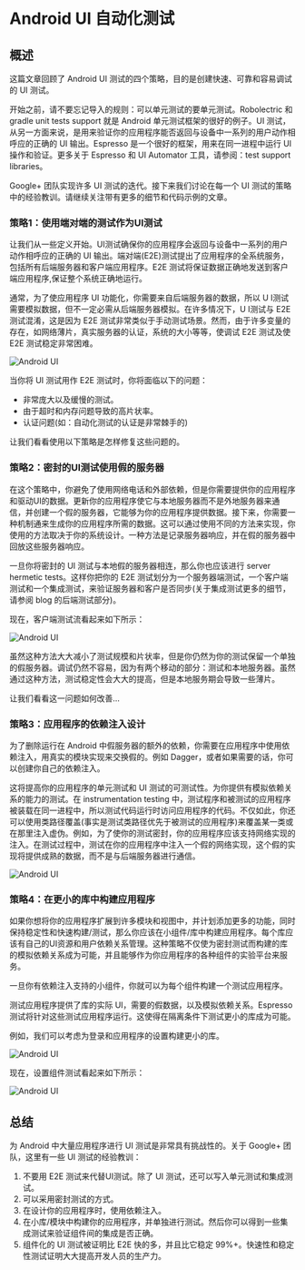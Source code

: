 # Android UI 自动化测试
## 概述
这篇文章回顾了 Android UI 测试的四个策略，目的是创建快速、可靠和容易调试的 UI 测试。 

开始之前，请不要忘记导入的规则：可以单元测试的要单元测试。Robolectric 和 gradle unit tests support 就是 Android 单元测试框架的很好的例子。UI 测试，从另一方面来说，是用来验证你的应用程序能否返回与设备中一系列的用户动作相呼应的正确的 UI 输出。Espresso 是一个很好的框架，用来在同一进程中运行 UI 操作和验证。更多关于 Espresso 和 UI Automator 工具，请参阅：test support libraries。 

Google+ 团队实现许多 UI 测试的迭代。接下来我们讨论在每一个 UI 测试的策略中的经验教训。请继续关注带有更多的细节和代码示例的文章。 

### 策略1：使用端对端的测试作为UI测试 

让我们从一些定义开始。UI测试确保你的应用程序会返回与设备中一系列的用户动作相呼应的正确的 UI 输出。端对端(E2E)测试提出了应用程序的全系统服务，包括所有后端服务器和客户端应用程序。E2E 测试将保证数据正确地发送到客户端应用程序,保证整个系统正确地运行。 

通常，为了使应用程序 UI 功能化，你需要来自后端服务器的数据，所以 U I测试需要模拟数据，但不一定必需从后端服务器模拟。在许多情况下，U I测试与 E2E 测试混淆，这是因为 E2E 测试非常类似于手动测试场景。然而，由于许多变量的存在，如网络薄片，真实服务器的认证，系统的大小等等，使调试 E2E 测试及使 E2E 测试稳定非常困难。 

![Android UI](../images/image04.png) 

当你将 UI 测试用作 E2E 测试时，你将面临以下的问题： 

- 非常庞大以及缓慢的测试。
- 由于超时和内存问题导致的高片状率。
- 认证问题(如：自动化测试的认证是非常棘手的) 

让我们看看使用以下策略是怎样修复这些问题的。 

### 策略2：密封的UI测试使用假的服务器 

在这个策略中，你避免了使用网络电话和外部依赖，但是你需要提供你的应用程序和驱动UI的数据。更新你的应用程序使它与本地服务器而不是外地服务器来通信，并创建一个假的服务器，它能够为你的应用程序提供数据。接下来，你需要一种机制通来生成你的应用程序所需的数据。这可以通过使用不同的方法来实现，你使用的方法取决于你的系统设计。一种方法是记录服务器响应，并在假的服务器中回放这些服务器响应。 

一旦你将密封的 UI 测试与本地假的服务器相连，那么你也应该进行 server hermetic tests。这样你把你的 E2E 测试划分为一个服务器端测试，一个客户端测试和一个集成测试，来验证服务器和客户是否同步(关于集成测试更多的细节，请参阅 blog 的后端测试部分)。 

现在，客户端测试流看起来如下所示： 

![Android UI](../images/image02.png) 

虽然这种方法大大减小了测试规模和片状率，但是你仍然为你的测试保留一个单独的假服务器。调试仍然不容易，因为有两个移动的部分：测试和本地服务器。虽然通过这种方法，测试稳定性会大大的提高，但是本地服务期会导致一些薄片。 

让我们看看这一问题如何改善… 

### 策略3：应用程序的依赖注入设计 

为了删除运行在 Android 中假服务器的额外的依赖，你需要在应用程序中使用依赖注入，用真实的模块实现来交换假的。例如 Dagger，或者如果需要的话，你可以创建你自己的依赖注入。 

这将提高你的应用程序的单元测试和 UI 测试的可测试性。为你提供有模拟依赖关系的能力的测试。在 instrumentation testing 中，测试程序和被测试的应用程序被装载在同一进程中，所以测试代码运行时访问应用程序的代码。不仅如此，你还可以使用类路径覆盖(事实是测试类路径优先于被测试的应用程序)来覆盖某一类或在那里注入虚伪。例如，为了使你的测试密封，你的应用程序应该支持网络实现的注入。在测试过程中，测试在你的应用程序中注入一个假的网络实现，这个假的实现将提供成熟的数据，而不是与后端服务器进行通信。 

![Android UI](../images/image03.png) 

### 策略4：在更小的库中构建应用程序 

如果你想将你的应用程序扩展到许多模块和视图中，并计划添加更多的功能，同时保持稳定性和快速构建/测试，那么你应该在小组件/库中构建应用程序。每个库应该有自己的UI资源和用户依赖关系管理。这种策略不仅使为密封测试而构建的库的模拟依赖关系成为可能，并且能够作为你应用程序的各种组件的实验平台来服务。 

一旦你有依赖注入支持的小组件，你就可以为每个组件构建一个测试应用程序。 

测试应用程序提供了库的实际 UI，需要的假数据，以及模拟依赖关系。Espresso 测试将针对这些测试应用程序运行。这使得在隔离条件下测试更小的库成为可能。 

例如，我们可以考虑为登录和应用程序的设置构建更小的库。 

![Android UI](../images/image00.png) 

现在，设置组件测试看起来如下所示： 

![Android UI](../images/image01.png)  

## 总结 

为 Android 中大量应用程序进行 UI 测试是非常具有挑战性的。关于 Google+ 团队，这里有一些 UI 测试的经验教训： 

1. 不要用 E2E 测试来代替UI测试。除了 UI 测试，还可以写入单元测试和集成测试。
2. 可以采用密封测试的方式。
3. 在设计你的应用程序时，使用依赖注入。
4. 在小库/模块中构建你的应用程序，并单独进行测试。然后你可以得到一些集成测试来验证组件间的集成是否正确。
5. 组件化的 UI 测试被证明比 E2E 快的多，并且比它稳定 99%+。快速性和稳定性测试证明大大提高开发人员的生产力。
